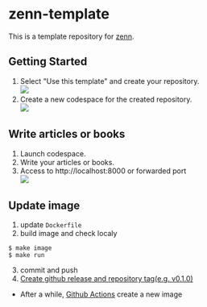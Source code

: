 # zenn-template

This is a template repository for [zenn](https://zenn.dev/).

## Getting Started

1. Select "Use this template" and create your repository.  
  ![](https://https://github.com/bells17/zenn-template/raw/main/docs/images/use-this-template.png)
2. Create a new codespace for the created repository.  
  ![](https://https://github.com/bells17/zenn-template/raw/main/docs/images/create-new-codespace.png)

## Write articles or books

1. Launch codespace.
2. Write your articles or books.
3. Access to http://localhost:8000 or forwarded port  
  ![](https://https://github.com/bells17/zenn-template/raw/main/docs/images/port-forward.png)

## Update image

1. update `Dockerfile`
2. build image and check localy

  ```
  $ make image
  $ make run
  ```
3. commit and push
4. [Create github release and repository tag(e.g. v0.1.0)](https://github.com/bells17/zenn-template/releases/new)
  - After a while, [Github Actions](https://github.com/bells17/zenn-template/actions) create a new image
